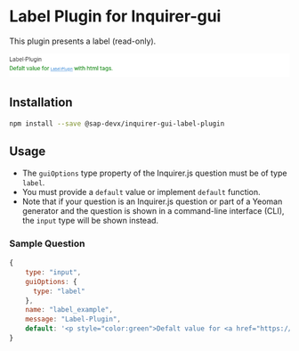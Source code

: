 # Label Plugin for Inquirer-gui

This plugin presents a label (read-only).

![Inquirer-gui Label](./label.png)

## Installation
```sh
npm install --save @sap-devx/inquirer-gui-label-plugin
```

## Usage
* The `guiOptions` type property of the Inquirer.js question must be of type `label`.
* You must provide a `default` value or implement `default` function.
* Note that if your question is an Inquirer.js question or part of a Yeoman generator and the question is shown in a command-line interface (CLI), the `input` type will be shown instead.

### Sample Question
```js
{
    type: "input",
    guiOptions: {
      type: "label"
    },
    name: "label_example", 
    message: "Label-Plugin",
    default: '<p style="color:green">Defalt value for <a href="https://github.com/SAP/inquirer-gui/tree/master/label-plugin">Label-Plugin</a> with html tags.</p>'
}
```
